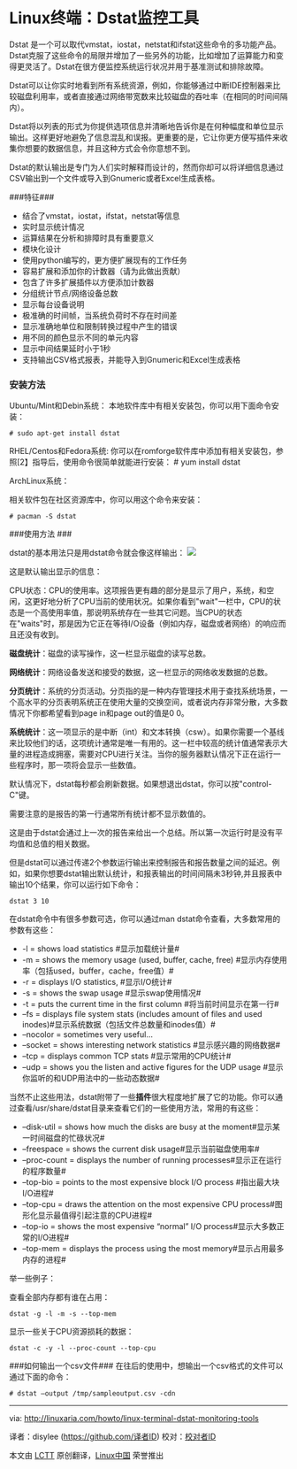

Linux终端：Dstat监控工具
================================================================================

Dstat 是一个可以取代vmstat，iostat，netstat和ifstat这些命令的多功能产品。Dstat克服了这些命令的局限并增加了一些另外的功能，比如增加了运算能力和变得更灵活了。Dstat在很方便监控系统运行状况并用于基准测试和排除故障。


Dstat可以让你实时地看到所有系统资源，例如，你能够通过中断IDE控制器来比较磁盘利用率，或者直接通过网络带宽数来比较磁盘的吞吐率（在相同的时间间隔内）。

Dstat将以列表的形式为你提供选项信息并清晰地告诉你是在何种幅度和单位显示输出。这样更好地避免了信息混乱和误报。更重要的是，它让你更方便写插件来收集你想要的数据信息，并且这种方式会令你意想不到。


Dstat的默认输出是专门为人们实时解释而设计的，然而你却可以将详细信息通过CSV输出到一个文件或导入到Gnumeric或者Excel生成表格。


###特征###


- 结合了vmstat，iostat，ifstat，netstat等信息
- 实时显示统计情况
- 运算结果在分析和排障时具有重要意义
- 模块化设计
- 使用python编写的，更方便扩展现有的工作任务
- 容易扩展和添加你的计数器（请为此做出贡献）
- 包含了许多扩展插件以方便添加计数器
- 分组统计节点/网络设备总数
- 显示每台设备说明
- 极准确的时间帧，当系统负荷时不存在时间差
- 显示准确地单位和限制转换过程中产生的错误
- 用不同的颜色显示不同的单元内容
- 显示中间结果延时小于1秒
- 支持输出CSV格式报表，并能导入到Gnumeric和Excel生成表格

### 安装方法 ###

Ubuntu/Mint和Debin系统：
本地软件库中有相关安装包，你可以用下面命令安装：


    # sudo apt-get install dstat


RHEL/Centos和Fedora系统:
你可以在romforge软件库中添加有相关安装包，参照[2】指导后，使用命令很简单就能进行安装：
    # yum install dstat

ArchLinux系统：

相关软件包在社区资源库中，你可以用这个命令来安装：

    # pacman -S dstat


###使用方法 ###


dstat的基本用法只是用dstat命令就会像这样输出：
![](http://cdn.linuxaria.com/wp-content/uploads/2014/05/dstat.png)


这是默认输出显示的信息：


CPU状态：CPU的使用率。这项报告更有趣的部分是显示了用户，系统，和空闲，这更好地分析了CPU当前的使用状况。如果你看到"wait"一栏中，CPU的状态是一个高使用率值，那说明系统存在一些其它问题。当CPU的状态在"waits"时，那是因为它正在等待I/O设备（例如内存，磁盘或者网络）的响应而且还没有收到。


**磁盘统计**：磁盘的读写操作，这一栏显示磁盘的读写总数。


**网络统计**：网络设备发送和接受的数据，这一栏显示的网络收发数据的总数。


**分页统计**：系统的分页活动。分页指的是一种内存管理技术用于查找系统场景，一个高水平的分页表明系统正在使用大量的交换空间，或者说内存非常分散，大多数情况下你都希望看到page in和page out的值是0 0。

**系统统计**：这一项显示的是中断（int）和文本转换（csw）。如果你需要一个基线来比较他们的话，这项统计通常是唯一有用的。这一栏中较高的统计值通常表示大量的进程造成拥塞，需要对CPU进行关注。当你的服务器默认情况下正在运行一些程序时，那一项将会显示一些数值。


默认情况下，dstat每秒都会刷新数据。如果想退出dstat，你可以按"control-C"键。

需要注意的是报告的第一行通常所有统计都不显示数值的。


这是由于dstat会通过上一次的报告来给出一个总结。所以第一次运行时是没有平均值和总值的相关数据。

但是dstat可以通过传递2个参数运行输出来控制报告和报告数量之间的延迟。例如，如果你想要dstat输出默认统计，和报表输出的时间间隔未3秒钟,并且报表中输出10个结果，你可以运行如下命令：


    dstat 3 10


在dstat命令中有很多参数可选，你可以通过man dstat命令查看，大多数常用的参数有这些：

- -l = shows load statistics   #显示加载统计量#
- -m = shows the memory usage (used, buffer, cache, free)  #显示内存使用率（包括used，buffer，cache，free值）#
- -r = displays I/O statistics, #显示I/O统计#
- -s = shows the swap usage  #显示swap使用情况#
- -t = puts the current time in the first column #将当前时间显示在第一行#
- –fs = displays file system stats (includes amount of files and used inodes)#显示系统数据（包括文件总数量和inodes值）#
- –nocolor = sometimes very useful…
- –socket = shows interesting network statistics #显示感兴趣的网络数据#
- –tcp = displays common TCP stats #显示常用的CPU统计#
- –udp = shows you the listen and active figures for the UDP usage #显示你监听的和UDP用法中的一些动态数据#


当然不止这些用法，dstat附带了一些**插件**很大程度地扩展了它的功能。你可以通过查看/usr/share/dstat目录来查看它们的一些使用方法，常用的有这些：

- –disk-util = shows how much the disks are busy at the moment#显示某一时间磁盘的忙碌状况#
- –freespace = shows the current disk usage#显示当前磁盘使用率#
- –proc-count = displays the number of running processes#显示正在运行的程序数量#
- –top-bio = points to the most expensive block I/O process #指出最大块I/O进程#
- –top-cpu = draws the attention on the most expensive CPU process#图形化显示最值得引起注意的CPU进程#
- –top-io = shows the most expensive “normal” I/O process#显示大多数正常的I/O进程#
- –top-mem = displays the process using the most memory#显示占用最多内存的进程#


举一些例子：

查看全部内存都有谁在占用：

    dstat -g -l -m -s --top-mem

显示一些关于CPU资源损耗的数据：

    dstat -c -y -l --proc-count --top-cpu


###如何输出一个csv文件###
在往后的使用中，想输出一个csv格式的文件可以通过下面的命令：

    # dstat –output /tmp/sampleoutput.csv -cdn

--------------------------------------------------------------------------------

via: http://linuxaria.com/howto/linux-terminal-dstat-monitoring-tools

译者：disylee (https://github.com/译者ID) 校对：[校对者ID](https://github.com/校对者ID)

本文由 [LCTT](https://github.com/LCTT/TranslateProject) 原创翻译，[Linux中国](http://linux.cn/) 荣誉推出

[1]:http://linuxaria.com/tag/network
[2]:http://www.tecmint.com/install-and-enable-rpmforge-repository-in-rhel-centos-6-5-4/
